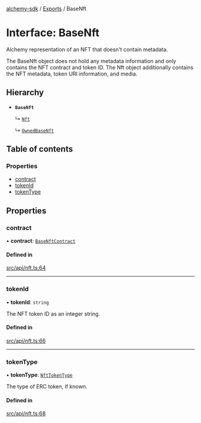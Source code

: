 [alchemy-sdk](../README.md) / [Exports](../modules.md) / BaseNft

# Interface: BaseNft

Alchemy representation of an NFT that doesn't contain metadata.

The BaseNft object does not hold any metadata information and only contains
the NFT contract and token ID. The Nft object additionally contains the NFT
metadata, token URI information, and media.

## Hierarchy

- **`BaseNft`**

  ↳ [`Nft`](Nft.md)

  ↳ [`OwnedBaseNft`](OwnedBaseNft.md)

## Table of contents

### Properties

- [contract](BaseNft.md#contract)
- [tokenId](BaseNft.md#tokenid)
- [tokenType](BaseNft.md#tokentype)

## Properties

### contract

• **contract**: [`BaseNftContract`](BaseNftContract.md)

#### Defined in

[src/api/nft.ts:64](https://github.com/alchemyplatform/alchemy-sdk-js/blob/ee5b9ee/src/api/nft.ts#L64)

___

### tokenId

• **tokenId**: `string`

The NFT token ID as an integer string.

#### Defined in

[src/api/nft.ts:66](https://github.com/alchemyplatform/alchemy-sdk-js/blob/ee5b9ee/src/api/nft.ts#L66)

___

### tokenType

• **tokenType**: [`NftTokenType`](../enums/NftTokenType.md)

The type of ERC token, if known.

#### Defined in

[src/api/nft.ts:68](https://github.com/alchemyplatform/alchemy-sdk-js/blob/ee5b9ee/src/api/nft.ts#L68)
